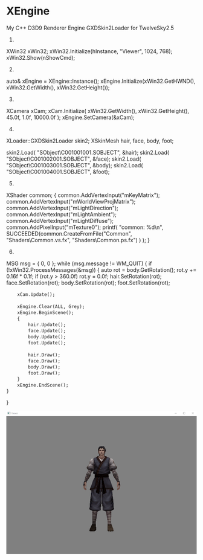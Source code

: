 # XEngine
 
My C++ D3D9 Renderer Engine
GXDSkin2Loader for TwelveSky2.5

1.
XWin32 xWin32;
xWin32.Initialize(hInstance, "Viewer", 1024, 768);
xWin32.Show(nShowCmd);

2.
auto& xEngine = XEngine::Instance();
xEngine.Initialize(xWin32.GetHWND(), xWin32.GetWidth(), xWin32.GetHeight());

3.
XCamera xCam;
xCam.Initialize( xWin32.GetWidth(), xWin32.GetHeight(), 45.0f, 1.0f, 10000.0f );
xEngine.SetCamera(&xCam);

4.
XLoader::GXDSkin2Loader skin2;
XSkinMesh hair, face, body, foot;

skin2.Load( "SObject\\C001001001.SOBJECT", &hair);
skin2.Load( "SObject\\C001002001.SOBJECT", &face);
skin2.Load( "SObject\\C001003001.SOBJECT", &body);
skin2.Load( "SObject\\C001004001.SOBJECT", &foot);

5.
XShader common;
{
    common.AddVertexInput("mKeyMatrix");
    common.AddVertexInput("mWorldViewProjMatrix");
    common.AddVertexInput("mLightDirection");
    common.AddVertexInput("mLightAmbient");
    common.AddVertexInput("mLightDiffuse");
    common.AddPixelInput("mTexture0");
    printf( "common: %d\n", SUCCEEDED(common.CreateFromFile("Common", "Shaders\\Common.vs.fx", "Shaders\\Common.ps.fx") ) );
}

6.
MSG msg = { 0, 0 };
while (msg.message != WM_QUIT)
{
    if (!xWin32.ProcessMessages(&msg))
    {
        auto rot = body.GetRotation();
        rot.y += 0.16f * 0.1f;
        if (rot.y > 360.0f)
            rot.y = 0.0f;
        hair.SetRotation(rot);
        face.SetRotation(rot);
        body.SetRotation(rot);
        foot.SetRotation(rot);

        xCam.Update();

        xEngine.Clear(ALL, Grey);
        xEngine.BeginScene();
        {
            hair.Update();
            face.Update();
            body.Update();
            foot.Update();

            hair.Draw();
            face.Draw();
            body.Draw();
            foot.Draw();
        }
        xEngine.EndScene();
    }
}

![Alt text](/Screenshot_0.png?raw=true "Optional Title")